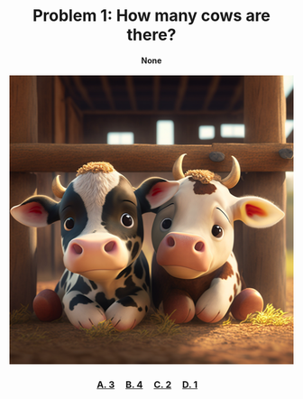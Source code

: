 <h1 align="center">
Problem 1: How many cows are there?
</h1>

<h4 align="center">
None
</h4>

<p align="center">
<img src="cows.png" height="512"/>
</p>

<h3 align="center"><span><a href="https://raw.githubusercontent.com/rain1024/math/main/assets/lose0.png">A. 3</a></span>&nbsp;&nbsp;&nbsp;&nbsp;
<span><a href="https://raw.githubusercontent.com/rain1024/math/main/assets/lose0.png">B. 4</a></span>&nbsp;&nbsp;&nbsp;&nbsp;
<span><a href="https://raw.githubusercontent.com/rain1024/math/main/assets/win0.png">C. 2</a></span>&nbsp;&nbsp;&nbsp;&nbsp;
<span><a href="https://raw.githubusercontent.com/rain1024/math/main/assets/lose0.png">D. 1</a></span>&nbsp;&nbsp;&nbsp;&nbsp;
</h3>